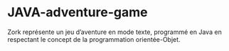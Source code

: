 # JAVA-adventure-game
Zork représente un jeu d’aventure en mode texte, programmé en Java en respectant le concept de la programmation orientée-Objet.
